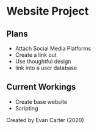 # Website Project

## Plans

* Attach Social Media Platforms
* Create a link out
* Use thoughtful design
* link into a user database

## Current Workings
* Create base website
* Scripting


Created by Evan Carter (2020)
